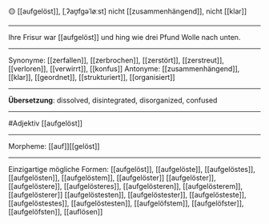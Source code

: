 🟡 [[aufgelöst]], [ˌʔaʊ̯fgəˈløːst]
nicht [[zusammenhängend]], nicht [[klar]]

---

Ihre Frisur war [[aufgelöst]] und hing wie drei Pfund Wolle nach unten.

---

Synonyme:
[[zerfallen]], [[zerbrochen]], [[zerstört]], [[zerstreut]], [[verloren]], [[verwirrt]], [[konfus]]
Antonyme:
[[zusammenhängend]], [[klar]], [[geordnet]], [[strukturiert]], [[organisiert]]

---

**Übersetzung**:
dissolved, disintegrated, disorganized, confused

---

#Adjektiv [[aufgelöst]]

---

Morpheme:
[[auf]][[gelöst]]

---

Einzigartige mögliche Formen:
[[aufgelöst]], [[aufgelöste]], [[aufgelöstes]], [[aufgelösten]], [[aufgelöstem]], [[aufgelöster]]
[[aufgelöster]], [[aufgelöstere]], [[aufgelösteres]], [[aufgelösteren]], [[aufgelösterem]], [[aufgelösterer]]
[[aufgelöstesten]], [[aufgelöstester]], [[aufgelösteste]], [[aufgelöstestes]], [[aufgelöstesten]], [[aufgelöfstem]], [[aufgelöfster]], [[aufgelöfsten]], [[auflösen]]
